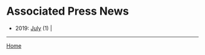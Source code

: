 # Associated Press News

  * 2019: 
      [July](./associated-press-news-2019-07.md) (1) | 

----

[Home](../)
